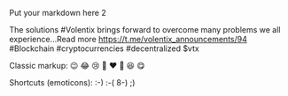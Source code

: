 Put your markdown here 2

The solutions #Volentix brings forward to overcome many problems we all experience...Read more 
https://t.me/volentix_announcements/94
#Blockchain #cryptocurrencies #decentralized $vtx

Classic markup: :wink: :joy: :cry: :angel: :heart: :beers: :laughing: :yum:

Shortcuts (emoticons): :-) :-( 8-) ;)
